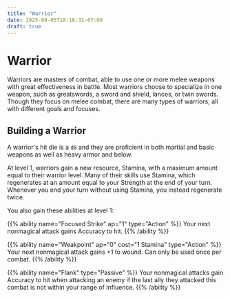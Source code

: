 ```yaml
---
title: "Warrior"
date: 2025-09-05T18:18:31-07:00
draft: true
---
```


# Warrior
Warriors are masters of combat, able to use one or more melee weapons with great effectiveness in battle. Most warriors choose to specialize in one weapon, such as greatswords, a sword and shield, lances, or twin swords. Though they focus on melee combat, there are many types of warriors, all with different goals and focuses.

## Building a Warrior
A warrior's hit die is a `d8` and they are proficient in both martial and basic weapons as well as heavy armor and below.

At level 1, warriors gain a new resource, Stamina, with a maximum amount equal to their warrior level. Many of their skills use Stamina, which regenerates at an amount equal to your Strength at the end of your turn. Whenever you end your turn without using Stamina, you instead regenerate twice.

You also gain these abilities at level 1:

{{% ability name="Focused Strike" ap="1" type="Action" %}}
Your next nonmagical attack gains Accuracy to hit.
{{% /ability %}}

{{% ability name="Weakpoint" ap="0" cost="1 Stamina" type="Action" %}}
Your next nonmagical attack gains +1 to wound. Can only be used once per combat.
{{% /ability %}}

{{% ability name="Flank" type="Passive" %}}
Your nonmagical attacks gain Accuracy to hit when attacking an enemy if the last ally they attacked this combat is not within your range of influence.
{{% /ability %}}